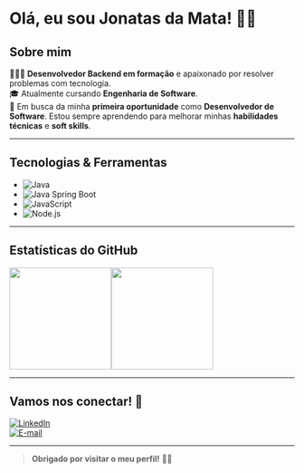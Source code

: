 # Olá, eu sou Jonatas da Mata! 👋🏼

## Sobre mim

👨🏻‍💻 **Desenvolvedor Backend em formação** e apaixonado por resolver problemas com tecnologia.  
🎓 Atualmente cursando **Engenharia de Software**.  
🎯 Em busca da minha **primeira oportunidade** como **Desenvolvedor de Software**. Estou sempre aprendendo para melhorar minhas **habilidades técnicas** e **soft skills**.  

---

## Tecnologias & Ferramentas

- ![Java](https://img.shields.io/badge/Java-ED8B00?style=for-the-badge&logo=openjdk&logoColor=white)
- ![Java Spring Boot](https://img.shields.io/badge/Spring_Boot-6DB33F?style=for-the-badge&logo=spring&logoColor=white)
- ![JavaScript](https://img.shields.io/badge/JavaScript-F7DF1E?style=for-the-badge&logo=javascript&logoColor=black)
- ![Node.js](https://img.shields.io/badge/Node.js-339933?style=for-the-badge&logo=nodedotjs&logoColor=white)


---

## Estatísticas do GitHub

<div style="display: flex;">
  <img height="180em" src="https://github-readme-stats.vercel.app/api/top-langs/?username=jonatasdamata&layout=compact&theme=radical" />
  <img height="180em" src="https://github-readme-stats.vercel.app/api?username=jonatasdamata&show_icons=true&theme=radical" />
</div>

---

## Vamos nos conectar! 🤝

[![LinkedIn](https://img.shields.io/badge/LinkedIn-0077B5?style=for-the-badge&logo=linkedin&logoColor=white)](https://linkedin.com/in/jonatasdamata)  
[![E-mail](https://img.shields.io/badge/Email-EA4335?style=for-the-badge&logo=gmail&logoColor=white)](mailto:jonatasdamata1@hotmail.com)

---

> **Obrigado por visitar o meu perfil!** 👋🏽
